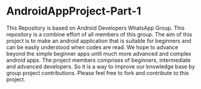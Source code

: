 # AndroidAppProject-Part-1
This Repository is based on Android Developers WhatsApp Group. This repository is a combine effort of all members of this group.
The aim of this project is to make an android application that is suitable for beginners and can be easily understood when codes are read.
We hope to advance beyond the simple beginner apps until much more advanced and complex android apps. The project members comprises of beginners, intermediate and advanced developers. So it is a way to improve our knowledge base by group project contributions. 
Please feel free to fork and contribute to this project. 
